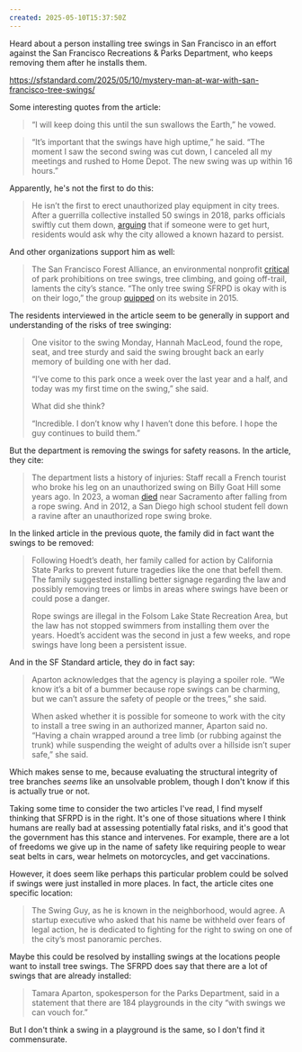 ```yaml
---
created: 2025-05-10T15:37:50Z
---
```


Heard about a person installing tree swings in San Francisco in an effort against the San Francisco Recreations & Parks Department, who keeps removing them after he installs them.

https://sfstandard.com/2025/05/10/mystery-man-at-war-with-san-francisco-tree-swings/

Some interesting quotes from the article:

> “I will keep doing this until the sun swallows the Earth,” he vowed.

> “It’s important that the swings have high uptime,” he said. “The moment I saw the second swing was cut down, I canceled all my meetings and rushed to Home Depot. The new swing was up within 16 hours.”

Apparently, he's not the first to do this:

> He isn’t the first to erect unauthorized play equipment in city trees. After a guerrilla collective installed 50 swings in 2018, parks officials swiftly cut them down, [arguing](https://www.sfchronicle.com/bayarea/article/swings-san-francisco-sf-rope-swingbomb-12633864.php) that if someone were to get hurt, residents would ask why the city allowed a known hazard to persist.

And other organizations support him as well:

> The San Francisco Forest Alliance, an environmental nonprofit [critical](https://sfforest.org/2015/03/02/restricting-access-to-san-franciscos-parks/) of park prohibitions on tree swings, tree climbing, and going off-trail, laments the city’s stance. “The only tree swing SFRPD is okay with is on their logo,” the group [quipped](https://sfforest.org/2015/03/02/restricting-access-to-san-franciscos-parks/) on its website in 2015.

The residents interviewed in the article seem to be generally in support and understanding of the risks of tree swinging:

> One visitor to the swing Monday, Hannah MacLeod, found the rope, seat, and tree sturdy and said the swing brought back an early memory of building one with her dad. 
>
> “I’ve come to this park once a week over the last year and a half, and today was my first time on the swing,” she said.
>
> What did she think?
>
> “Incredible. I don’t know why I haven’t done this before. I hope the guy continues to build them.”

But the department is removing the swings for safety reasons. In the article, they cite:

> The department lists a history of injuries: Staff recall a French tourist who broke his leg on an unauthorized swing on Billy Goat Hill some years ago. In 2023, a woman [died](https://folsomtimes.com/folsom-lake-rope-swing-accident-victim-remembered-with-special-honor/#:~:text=On%20August%2012%2C%202023%2C%20Hoedt%2C,Folsom%20Lake%20State%20Recreation%20Area) near Sacramento after falling from a rope swing. And in 2012, a San Diego high school student fell down a ravine after an unauthorized rope swing broke.

In the linked article in the previous quote, the family did in fact want the swings to be removed:

> Following Hoedt’s death, her family called for action by California State Parks to prevent future tragedies like the one that befell them. The family suggested installing better signage regarding the law and possibly removing trees or limbs in areas where swings have been or could pose a danger.
>
> Rope swings are illegal in the Folsom Lake State Recreation Area, but the law has not stopped swimmers from installing them over the years. Hoedt’s accident was the second in just a few weeks, and rope swings have long been a persistent issue.

And in the SF Standard article, they do in fact say:

> Aparton acknowledges that the agency is playing a spoiler role. “We know it’s a bit of a bummer because rope swings can be charming, but we can’t assure the safety of people or the trees,” she said. 
>
> When asked whether it is possible for someone to work with the city to install a tree swing in an authorized manner, Aparton said no. “Having a chain wrapped around a tree limb (or rubbing against the trunk) while suspending the weight of adults over a hillside isn’t super safe,” she said.

Which makes sense to me, because evaluating the structural integrity of tree branches *seems* like an unsolvable problem, though I don't know if this is actually true or not.

Taking some time to consider the two articles I've read, I find myself thinking that SFRPD is in the right. It's one of those situations where I think humans are really bad at assessing potentially fatal risks, and it's good that the government has this stance and intervenes. For example, there are a lot of freedoms we give up in the name of safety like requiring people to wear seat belts in cars, wear helmets on motorcycles, and get vaccinations.

However, it does seem like perhaps this particular problem could be solved if swings were just installed in more places. In fact, the article cites one specific location:

> The Swing Guy, as he is known in the neighborhood, would agree. A startup executive who asked that his name be withheld over fears of legal action, he is dedicated to fighting for the right to swing on one of the city’s most panoramic perches.

Maybe this could be resolved by installing swings at the locations people want to install tree swings. The SFRPD does say that there are a lot of swings that are already installed:

> Tamara Aparton, spokesperson for the Parks Department, said in a statement that there are 184 playgrounds in the city “with swings we can vouch for.”

But I don't think a swing in a playground is the same, so I don't find it commensurate.
